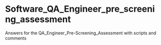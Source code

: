 # Software_QA_Engineer_pre_screening_assessment
Answers for the QA_Engineer_Pre-Screening_Assessment with scripts and comments
